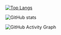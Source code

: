 [![Top Langs](https://github-readme-stats.vercel.app/api/top-langs/?username=mikeanthony23)](https://github.com/anuraghazra/github-readme-stats)

![GitHub stats](https://github-readme-stats.vercel.app/api?username=mikeanthony23&show_icons=true)  

![GitHub Activity Graph](https://activity-graph.herokuapp.com/graph?username=mikeanthony23) 
